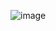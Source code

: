![image](https://github.com/lgswin/ReactProject/assets/83533586/4ce8ccd2-fd8e-47ee-9eaf-cde4301f9065)
